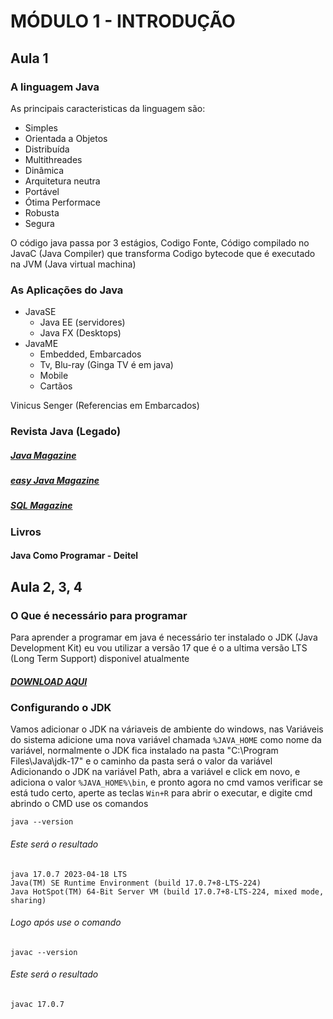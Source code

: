 # MÓDULO 1 - INTRODUÇÃO

## Aula 1

### A linguagem Java
As principais caracteristicas da linguagem são:
  - Simples
  - Orientada a Objetos
  - Distribuída
  - Multithreades
  - Dinâmica
  - Arquitetura neutra
  - Portável
  - Ótima Performace
  - Robusta
  - Segura

O código java passa por 3 estágios, Codigo Fonte, Código compilado no JavaC (Java Compiler)  que transforma Codigo bytecode que é executado na JVM (Java virtual machina)

### As Aplicações do Java
  - JavaSE
    - Java EE (servidores)
    - Java FX (Desktops)
  - JavaME
    - Embedded, Embarcados
    - Tv, Blu-ray (Ginga TV é em java)
    - Mobile
    - Cartãos
  
Vinicus Senger (Referencias em Embarcados)

### Revista Java (Legado)
  ##### [Java Magazine](https://www.devmedia.com.br/revista-java-magazine/edicoes)
  ##### [easy Java Magazine](https://www.devmedia.com.br/revista-easy-java-magazine)
  ##### [SQL Magazine](https://www.devmedia.com.br/revista-easy-java-magazine)

### Livros
  #### Java Como Programar - Deitel

## Aula 2, 3, 4 

### O Que é necessário para programar
Para aprender a programar em java é necessário ter instalado o JDK (Java Development Kit) eu vou utilizar a versão 17 que é o a ultima versão LTS (Long Term Support) disponivel atualmente 
  ##### [DOWNLOAD AQUI](https://www.oracle.com/java/technologies/downloads/#jdk17-windows)

### Configurando o JDK
Vamos adicionar o JDK na váriaveis de ambiente do windows, nas Variáveis do sistema adicione uma nova variável chamada ```%JAVA_HOME``` como nome da variável, normalmente o JDK fica instalado na pasta "C:\Program Files\Java\jdk-17" e o caminho da pasta será o valor da variável
Adicionando o JDK na variável Path, abra a variável e click em novo, e adiciona o valor ```%JAVA_HOME%\bin```, e pronto agora no cmd vamos verificar se está tudo certo, aperte as teclas ```Win+R``` para abrir o executar, e digite cmd abrindo o CMD use os comandos

```
java --version
```

###### Este será o resultado
```
java 17.0.7 2023-04-18 LTS
Java(TM) SE Runtime Environment (build 17.0.7+8-LTS-224)
Java HotSpot(TM) 64-Bit Server VM (build 17.0.7+8-LTS-224, mixed mode, sharing)
```

###### Logo após use o comando
```
javac --version 
```

###### Este será o resultado
```
javac 17.0.7
```